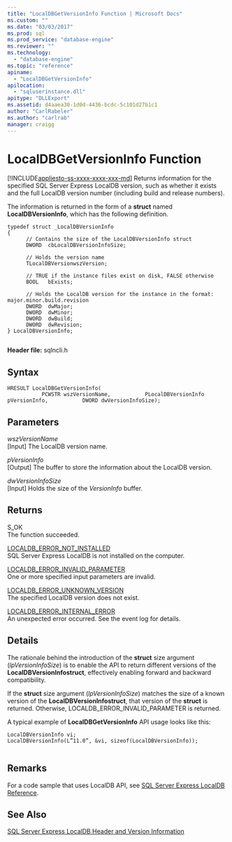 ```yaml
---
title: "LocalDBGetVersionInfo Function | Microsoft Docs"
ms.custom: ""
ms.date: "03/03/2017"
ms.prod: sql
ms.prod_service: "database-engine"
ms.reviewer: ""
ms.technology: 
  - "database-engine"
ms.topic: "reference"
apiname: 
  - "LocalDBGetVersionInfo"
apilocation: 
  - "sqluserinstance.dll"
apitype: "DLLExport"
ms.assetid: d4aaea30-1d0d-4436-bcdc-5c101d27b1c1
author: "CarlRabeler"
ms.author: "carlrab"
manager: craigg
---
```

# LocalDBGetVersionInfo Function
[!INCLUDE[appliesto-ss-xxxx-xxxx-xxx-md](../../includes/appliesto-ss-xxxx-xxxx-xxx-md.md)]
  Returns information for the specified SQL Server Express LocalDB version, such as whether it exists and the full LocalDB version number (including build and release numbers).  
  
 The information is returned in the form of a **struct** named **LocalDBVersionInfo**, which has the following definition.  
  
```  
typedef struct _LocalDBVersionInfo  
{  
      // Contains the size of the LocalDBVersionInfo struct  
      DWORD  cbLocalDBVersionInfoSize;  
  
      // Holds the version name  
      TLocalDBVersionwszVersion;  
  
      // TRUE if the instance files exist on disk, FALSE otherwise  
      BOOL   bExists;  
  
      // Holds the LocalDB version for the instance in the format: major.minor.build.revision  
      DWORD  dwMajor;  
      DWORD  dwMinor;  
      DWORD  dwBuild;  
      DWORD  dwRevision;  
} LocalDBVersionInfo;  
  
```  
  
 **Header file:** sqlncli.h  
  
## Syntax  
  
```  
HRESULT LocalDBGetVersionInfo(  
           PCWSTR wszVersionName,           PLocalDBVersionInfo pVersionInfo,           DWORD dwVersionInfoSize);  
```  
  
## Parameters  
 *wszVersionName*  
 [Input] The LocalDB version name.  
  
 *pVersionInfo*  
 [Output] The buffer to store the information about the LocalDB version.  
  
 *dwVersionInfoSize*  
 [Input] Holds the size of the *VersionInfo* buffer.  
  
## Returns  
 S_OK  
 The function succeeded.  
  
 [LOCALDB_ERROR_NOT_INSTALLED](../../relational-databases/express-localdb-error-messages/localdb-error-not-installed.md)  
 SQL Server Express LocalDB is not installed on the computer.  
  
 [LOCALDB_ERROR_INVALID_PARAMETER](../../relational-databases/express-localdb-error-messages/localdb-error-invalid-parameter.md)  
 One or more specified input parameters are invalid.  
  
 [LOCALDB_ERROR_UNKNOWN_VERSION](../../relational-databases/express-localdb-error-messages/localdb-error-unknown-version.md)  
 The specified LocalDB version does not exist.  
  
 [LOCALDB_ERROR_INTERNAL_ERROR](../../relational-databases/express-localdb-error-messages/localdb-error-internal-error.md)  
 An unexpected error occurred. See the event log for details.  
  
## Details  
 The rationale behind the introduction of the **struct** size argument (*lpVersionInfoSize*) is to enable the API to return different versions of the **LocalDBVersionInfostruct**, effectively enabling forward and backward compatibility.  
  
 If the **struct** size argument (*lpVersionInfoSize*) matches the size of a known version of the **LocalDBVersionInfostruct**, that version of the **struct** is returned. Otherwise, LOCALDB_ERROR_INVALID_PARAMETER is returned.  
  
 A typical example of **LocalDBGetVersionInfo** API usage looks like this:  
  
```  
LocalDBVersionInfo vi;  
LocalDBVersionInfo(L”11.0”, &vi, sizeof(LocalDBVersionInfo));  
  
```  
  
## Remarks  
 For a code sample that uses LocalDB API, see [SQL Server Express LocalDB Reference](../../relational-databases/sql-server-express-localdb-reference.md).  
  
## See Also  
 [SQL Server Express LocalDB Header and Version Information](../../relational-databases/express-localdb-instance-apis/sql-server-express-localdb-header-and-version-information.md)  
  
  
